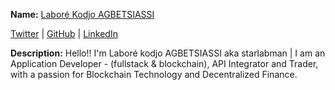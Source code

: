 **Name:** [Laboré Kodjo AGBETSIASSI](https://github.com/starlabman)

[Twitter](https://twitter.com/starlabman) | [GitHub](https://github.com/starlabman) | [LinkedIn](https://linkedin.com/in/starlabman)

**Description:** Hello!! I'm Laboré kodjo AGBETSIASSI aka starlabman | I am an Application Developer - (fullstack & blockchain), API Integrator and Trader, with a passion for Blockchain Technology and Decentralized Finance.
